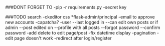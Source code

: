 ###DONT FORGET TO
-pip -r requirements.py
-secret key

###TODO
search
-ckeditor css
*flask-admin/principal
-email to approve new accounts
-capatcha?
-user
    --last logged in
    --can edit own posts or if admin
    --post edited on 
    --profile with all posts
    --forgot password
    --confirm password
-add delete to edit page/post
-fix datetime display
-pagination
-edit page doesn't work
-redirect after login/register

